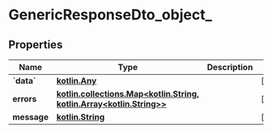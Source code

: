 # GenericResponseDto_object_

## Properties
Name | Type | Description | Notes
------------ | ------------- | ------------- | -------------
**&#x60;data&#x60;** | [**kotlin.Any**](.md) |  |  [optional]
**errors** | [**kotlin.collections.Map&lt;kotlin.String, kotlin.Array&lt;kotlin.String&gt;&gt;**](.md) |  |  [optional]
**message** | [**kotlin.String**](.md) |  |  [optional]
